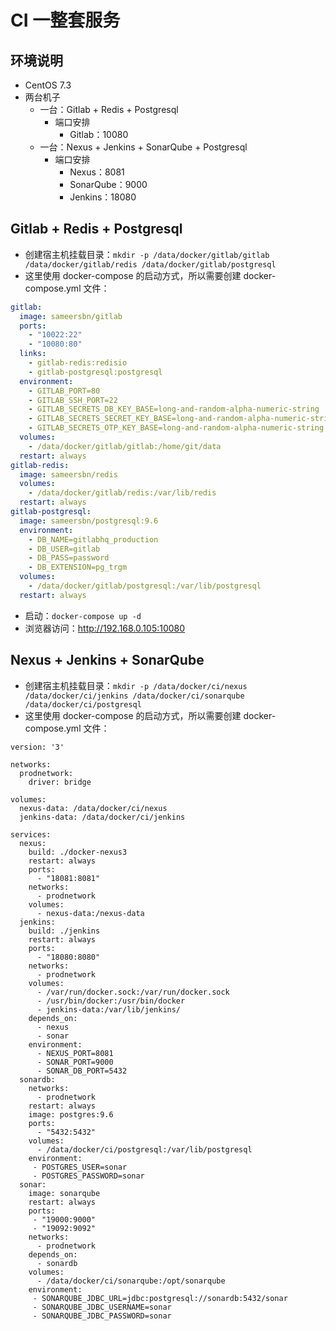  
 
# CI 一整套服务
 
## 环境说明
 
- CentOS 7.3
- 两台机子
	- 一台：Gitlab + Redis + Postgresql
		- 端口安排
			- Gitlab：10080
	- 一台：Nexus + Jenkins + SonarQube + Postgresql
		- 端口安排
			- Nexus：8081
			- SonarQube：9000
			- Jenkins：18080

## Gitlab + Redis + Postgresql

- 创建宿主机挂载目录：`mkdir -p /data/docker/gitlab/gitlab /data/docker/gitlab/redis /data/docker/gitlab/postgresql`
- 这里使用 docker-compose 的启动方式，所以需要创建 docker-compose.yml 文件：

```yml
gitlab:
  image: sameersbn/gitlab
  ports:
    - "10022:22"
    - "10080:80"
  links:
    - gitlab-redis:redisio
    - gitlab-postgresql:postgresql
  environment:
    - GITLAB_PORT=80
    - GITLAB_SSH_PORT=22
    - GITLAB_SECRETS_DB_KEY_BASE=long-and-random-alpha-numeric-string
    - GITLAB_SECRETS_SECRET_KEY_BASE=long-and-random-alpha-numeric-string
    - GITLAB_SECRETS_OTP_KEY_BASE=long-and-random-alpha-numeric-string
  volumes:
    - /data/docker/gitlab/gitlab:/home/git/data
  restart: always
gitlab-redis:
  image: sameersbn/redis
  volumes:
    - /data/docker/gitlab/redis:/var/lib/redis
  restart: always
gitlab-postgresql:
  image: sameersbn/postgresql:9.6
  environment:
    - DB_NAME=gitlabhq_production
    - DB_USER=gitlab
    - DB_PASS=password
    - DB_EXTENSION=pg_trgm
  volumes:
    - /data/docker/gitlab/postgresql:/var/lib/postgresql
  restart: always
```

- 启动：`docker-compose up -d`
- 浏览器访问：<http://192.168.0.105:10080>



## Nexus + Jenkins + SonarQube


- 创建宿主机挂载目录：`mkdir -p /data/docker/ci/nexus /data/docker/ci/jenkins /data/docker/ci/sonarqube /data/docker/ci/postgresql`
- 这里使用 docker-compose 的启动方式，所以需要创建 docker-compose.yml 文件：

```
version: '3'

networks:
  prodnetwork:
    driver: bridge

volumes:
  nexus-data: /data/docker/ci/nexus
  jenkins-data: /data/docker/ci/jenkins

services:
  nexus:
    build: ./docker-nexus3
    restart: always
    ports:
      - "18081:8081"
    networks:
      - prodnetwork
    volumes:
      - nexus-data:/nexus-data
  jenkins:
    build: ./jenkins
    restart: always
    ports:
      - "18080:8080"
    networks:
      - prodnetwork
    volumes:
      - /var/run/docker.sock:/var/run/docker.sock
      - /usr/bin/docker:/usr/bin/docker
      - jenkins-data:/var/lib/jenkins/
    depends_on:
      - nexus
      - sonar
    environment:
      - NEXUS_PORT=8081
      - SONAR_PORT=9000
      - SONAR_DB_PORT=5432
  sonardb:
    networks:
      - prodnetwork
    restart: always
    image: postgres:9.6
    ports:
      - "5432:5432"
    volumes:
      - /data/docker/ci/postgresql:/var/lib/postgresql
    environment:
     - POSTGRES_USER=sonar
     - POSTGRES_PASSWORD=sonar
  sonar:
    image: sonarqube
    restart: always
    ports:
     - "19000:9000"
     - "19092:9092"
    networks:
      - prodnetwork
    depends_on:
      - sonardb
    volumes:
      - /data/docker/ci/sonarqube:/opt/sonarqube
    environment:
     - SONARQUBE_JDBC_URL=jdbc:postgresql://sonardb:5432/sonar
     - SONARQUBE_JDBC_USERNAME=sonar
     - SONARQUBE_JDBC_PASSWORD=sonar
```















